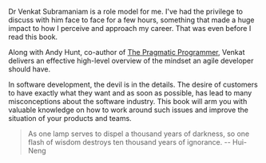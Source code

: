 Dr Venkat Subramaniam is a role model for me. I've had the privilege to discuss with him face to face for a few hours, something that made a huge impact to how I perceive and approach my career. That was even before I read this book.

Along with Andy Hunt, co-author of [The Pragmatic Programmer](https://geni.us/pragmaticprogrammer), Venkat delivers an effective high-level overview of the mindset an agile developer should have.

In software development, the devil is in the details. The desire of customers to have exactly what they want and as soon as possible, has lead to many misconceptions about the software industry. This book will arm you with valuable knowledge on how to work around such issues and improve the situation of your products and teams.

> As one lamp serves to dispel a thousand years of darkness, so one flash of wisdom destroys ten thousand years of ignorance. -- Hui-Neng